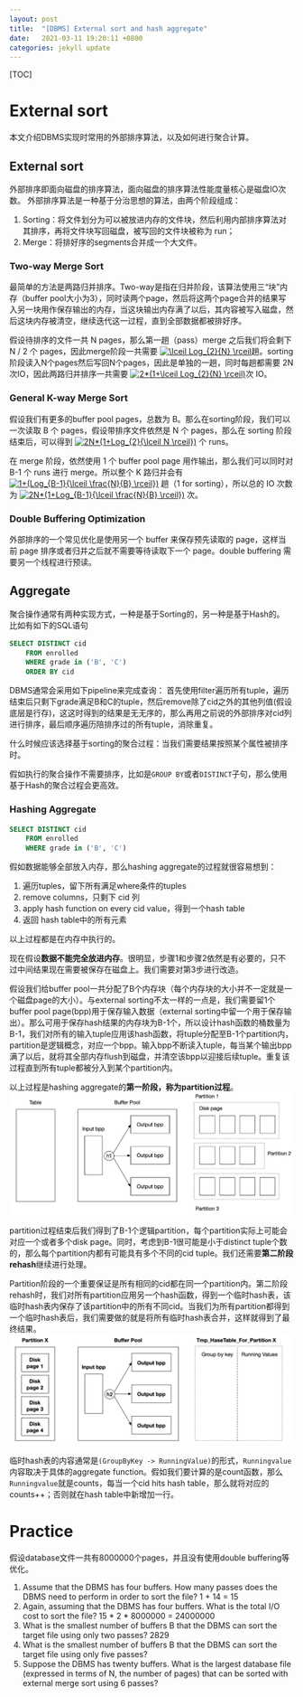 ```yaml
---
layout: post
title:  "[DBMS] External sort and hash aggregate"
date:   2021-03-11 19:20:11 +0800
categories: jekyll update
---
```

[TOC]
# External sort 

本文介绍DBMS实现时常用的外部排序算法，以及如何进行聚合计算。

## External sort
外部排序即面向磁盘的排序算法，面向磁盘的排序算法性能度量核心是磁盘IO次数。
外部排序算法是一种基于分治思想的算法，由两个阶段组成：
1. Sorting：将文件划分为可以被放进内存的文件块，然后利用内部排序算法对其排序，再将文件块写回磁盘，被写回的文件块被称为 run；
2. Merge：将排好序的segments合并成一个大文件。

### Two-way Merge Sort
最简单的方法是两路归并排序。Two-way是指在归并阶段，该算法使用三“块”内存（buffer pool大小为3），同时读两个page，然后将这两个page合并的结果写入另一块用作保存输出的内存，当这块输出内存满了以后，其内容被写入磁盘，然后这块内存被清空，继续迭代这一过程，直到全部数据都被排好序。

假设待排序的文件一共 N pages，那么第一趟（pass）merge 之后我们将会剩下 N / 2 个 pages，因此merge阶段一共需要 <a href="https://www.codecogs.com/eqnedit.php?latex=\dpi{100}&space;\lceil&space;Log_{2}{N}&space;\rceil" target="_blank"><img src="https://latex.codecogs.com/png.latex?\dpi{100}&space;\lceil&space;Log_{2}{N}&space;\rceil" title="\lceil Log_{2}{N} \rceil" /></a>趟。sorting阶段读入N个pages然后写回N个pages，因此是单独的一趟，同时每趟都需要 2N 次IO，因此两路归并排序一共需要
<a href="https://www.codecogs.com/eqnedit.php?latex=\dpi{100}&space;2*(1&plus;\lceil&space;Log_{2}{N}&space;\rceil)" target="_blank"><img src="https://latex.codecogs.com/png.latex?\dpi{100}&space;2*(1&plus;\lceil&space;Log_{2}{N}&space;\rceil)" title="2*(1+\lceil Log_{2}{N} \rceil)" /></a>次 IO。

### General K-way Merge Sort
假设我们有更多的buffer pool pages，总数为 B。那么在sorting阶段，我们可以一次读取 B 个 pages，假设带排序文件依然是 N 个 pages，那么在 sorting 阶段结束后，可以得到 <a href="https://www.codecogs.com/eqnedit.php?latex=\dpi{100}&space;2N*(1&plus;Log_{2}{\lceil&space;N&space;\rceil})" target="_blank"><img src="https://latex.codecogs.com/png.latex?\dpi{100}&space;2N*(1&plus;Log_{2}{\lceil&space;N&space;\rceil})" title="2N*(1+Log_{2}{\lceil N \rceil})" /></a> 个 runs。

在 merge 阶段，依然使用 1 个 buffer pool page 用作输出，那么我们可以同时对 B-1 个 runs 进行 merge。所以整个 K 路归并会有 <a href="https://www.codecogs.com/eqnedit.php?latex=\dpi{100}&space;1&plus;(Log_{B-1}{\lceil&space;\frac{N}{B}&space;\rceil})" target="_blank"><img src="https://latex.codecogs.com/png.latex?\dpi{100}&space;1&plus;(Log_{B-1}{\lceil&space;\frac{N}{B}&space;\rceil})" title="1+(Log_{B-1}{\lceil \frac{N}{B} \rceil})" /></a> 趟（1 for sorting），所以总的 IO 次数为 <a href="https://www.codecogs.com/eqnedit.php?latex=2N*(1&plus;Log_{B-1}{\lceil&space;\frac{N}{B}&space;\rceil})" target="_blank"><img src="https://latex.codecogs.com/gif.latex?2N*(1&plus;Log_{B-1}{\lceil&space;\frac{N}{B}&space;\rceil})" title="2N*(1+Log_{B-1}{\lceil \frac{N}{B} \rceil})" /></a> 次。

### Double Buffering Optimization
外部排序的一个常见优化是使用另一个 buffer 来保存预先读取的 page，这样当前 page 排序或者归并之后就不需要等待读取下一个 page。double buffering 需要另一个线程进行预读。

## Aggregate
聚合操作通常有两种实现方式，一种是基于Sorting的，另一种是基于Hash的。
比如有如下的SQL语句
```SQL
SELECT DISTINCT cid
    FROM enrolled
    WHERE grade in ('B', 'C')
    ORDER BY cid
```
DBMS通常会采用如下pipeline来完成查询：
首先使用filter遍历所有tuple，遍历结束后只剩下grade满足B和C的tuple，然后remove除了cid之外的其他列值(假设底层是行存)，这这时得到的结果是无无序的，那么再用之前说的外部排序对cid列进行排序，最后顺序遍历陪排序过的所有tuple，消除重复。

什么时候应该选择基于sorting的聚合过程：当我们需要结果按照某个属性被排序时。

假如执行的聚合操作不需要排序，比如是`GROUP BY`或者`DISTINCT`子句，那么使用基于Hash的聚合过程会更高效。

### Hashing Aggregate
```sql
SELECT DISTINCT cid
    FROM enrolled
    WHERE grade in ('B', 'C')
```
假如数据能够全部放入内存，那么hashing aggregate的过程就很容易想到：
1. 遍历tuples，留下所有满足where条件的tuples
2. remove columns，只剩下 cid 列
3. apply hash function on every cid value，得到一个hash table
4. 返回 hash table中的所有元素

以上过程都是在内存中执行的。

现在假设**数据不能完全放进内存**。很明显，步骤1和步骤2依然是有必要的，只不过中间结果现在需要被保存在磁盘上。我们需要对第3步进行改造。

假设我们给buffer pool一共分配了B个内存块（每个内存块的大小并不一定就是一个磁盘page的大小）。与external sorting不太一样的一点是，我们需要留1个buffer pool page(bpp)用于保存输入数据（external sorting中留一个用于保存输出）。那么可用于保存hash结果的内存块为B-1个，所以设计hash函数的桶数量为B-1，我们对所有的输入tuple应用该hash函数，将tuple分配至B-1个partition内，partition是逻辑概念，对应一个bpp。输入bpp不断读入tuple，每当某个输出bpp满了以后，就将其全部内存flush到磁盘，并清空该bpp以迎接后续tuple。重复该过程直到所有tuple都被分入到某个partition内。

以上过程是hashing aggregate的**第一阶段，称为partition过程**。
![picture 1](../../images/75e15e31dd37c40d5b728c17864711fa5dcc9373fad35333b5fbee26b5ae8761.png)  


partition过程结束后我们得到了B-1个逻辑partition，每个partition实际上可能会对应一个或者多个disk page。同时，考虑到B-1很可能是小于distinct tuple个数的，那么每个partition内都有可能具有多个不同的cid tuple。我们还需要**第二阶段rehash**继续进行处理。

Partition阶段的一个重要保证是所有相同的cid都在同一个partition内。第二阶段rehash时，我们对所有partition应用另一个hash函数，得到一个临时hash表，该临时hash表内保存了该partition中的所有不同cid。当我们为所有partition都得到一个临时hash表后，我们需要做的就是将所有临时hash表合并，这样就得到了最终结果。
![picture 2](../../images/35cbf8184489f291cf2d4e7d1032c9a1895f9a1020db8ec9644379013bc31fbd.png)  


临时hash表的内容通常是`(GroupByKey -> RunningValue)`的形式，`Runningvalue`内容取决于具体的aggregate function。假如我们要计算的是count函数，那么`Runningvalue`就是counts，每当一个cid hits hash table，那么就将对应的 counts++；否则就在hash table中新增加一行。

# Practice
假设database文件一共有8000000个pages，并且没有使用double buffering等优化。

1. Assume that the DBMS has four buffers. How many passes does the DBMS need to perform in order to sort the file?
1 + 14 = 15
2. Again, assuming that the DBMS has four buffers. What is the total I/O cost to sort the file?
15 * 2 * 8000000 = 24000000
3. What is the smallest number of buffers B that the DBMS can sort the target file using only two passes? 
2829
4. What is the smallest number of buffers B that the DBMS can sort the target file using only five passes?
5. Suppose the DBMS has twenty buffers. What is the largest database file (expressed in terms of N, the number of pages) that can be sorted with external merge sort using 6 passes?